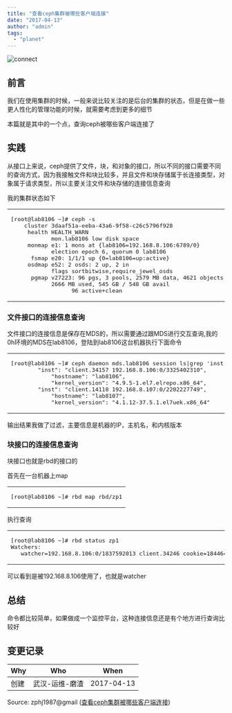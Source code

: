 ```yaml
---
title: "查看ceph集群被哪些客户端连接"
date: "2017-04-13"
author: "admin"
tags: 
  - "planet"
---
```


  
![connect](images/earth.png)  

## 前言

我们在使用集群的时候，一般来说比较关注的是后台的集群的状态，但是在做一些更人性化的管理功能的时候，就需要考虑到更多的细节

本篇就是其中的一个点，查询ceph被哪些客户端连接了  

## 实践

从接口上来说，ceph提供了文件，块，和对象的接口，所以不同的接口需要不同的查询方式，因为我接触文件和块比较多，并且文件和块存储属于长连接类型，对象属于请求类型，所以主要关注文件和块存储的连接信息查询

我的集群状态如下  

<table><tbody><tr><td class="code"><pre><span class="line">[root@lab8106 ~]<span class="comment"># ceph -s</span></span><br><span class="line">    cluster <span class="number">3</span>daaf51a-eeba-<span class="number">43</span>a6-<span class="number">9</span>f58-c26c5796f928</span><br><span class="line">     health HEALTH_WARN</span><br><span class="line">            mon.lab8106 low disk space</span><br><span class="line">     monmap e1: <span class="number">1</span> mons at {lab8106=<span class="number">192.168</span>.<span class="number">8.106</span>:<span class="number">6789</span>/<span class="number">0</span>}</span><br><span class="line">            election epoch <span class="number">6</span>, quorum <span class="number">0</span> lab8106</span><br><span class="line">      fsmap e20: <span class="number">1</span>/<span class="number">1</span>/<span class="number">1</span> up {<span class="number">0</span>=lab8106=up:active}</span><br><span class="line">     osdmap e52: <span class="number">2</span> osds: <span class="number">2</span> up, <span class="number">2</span> <span class="keyword">in</span></span><br><span class="line">            flags sortbitwise,require_jewel_osds</span><br><span class="line">      pgmap v27223: <span class="number">96</span> pgs, <span class="number">3</span> pools, <span class="number">2579</span> MB data, <span class="number">4621</span> objects</span><br><span class="line">            <span class="number">2666</span> MB used, <span class="number">545</span> GB / <span class="number">548</span> GB avail</span><br><span class="line">                  <span class="number">96</span> active+clean</span><br></pre></td></tr></tbody></table>

### 文件接口的连接信息查询

文件接口的连接信息是保存在MDS的，所以需要通过跟MDS进行交互查询,我的0h环境的MDS在lab8106，登陆到lab8106这台机器执行下面命令

<table><tbody><tr><td class="code"><pre><span class="line">[root<span class="variable">@lab8106</span> ~]# ceph daemon mds.lab8106 session <span class="keyword">ls</span>|grep <span class="string">'inst|hostname|kernel_version'</span></span><br><span class="line">        <span class="string">"inst"</span>: <span class="string">"client.34157 192.168.8.106:0/3325402310"</span>,</span><br><span class="line">            <span class="string">"hostname"</span>: <span class="string">"lab8106"</span>,</span><br><span class="line">            <span class="string">"kernel_version"</span>: <span class="string">"4.9.5-1.el7.elrepo.x86_64"</span>,</span><br><span class="line">        <span class="string">"inst"</span>: <span class="string">"client.14118 192.168.8.107:0/2202227749"</span>,</span><br><span class="line">            <span class="string">"hostname"</span>: <span class="string">"lab8107"</span>,</span><br><span class="line">            <span class="string">"kernel_version"</span>: <span class="string">"4.1.12-37.5.1.el7uek.x86_64"</span></span><br></pre></td></tr></tbody></table>

输出结果我做了过滤，主要信息是机器的IP，主机名，和内核版本

### 块接口的连接信息查询

块接口也就是rbd的接口的

首先在一台机器上map  

<table><tbody><tr><td class="code"><pre><span class="line">[root@lab8106 ~]<span class="comment"># rbd map rbd/zp1</span></span><br></pre></td></tr></tbody></table>

执行查询  

<table><tbody><tr><td class="code"><pre><span class="line">[root@lab8106 ~]<span class="comment"># rbd status zp1</span></span><br><span class="line">Watchers:</span><br><span class="line">	watcher=<span class="number">192.168</span>.<span class="number">8.106</span>:<span class="number">0</span>/<span class="number">1837592013</span> client.<span class="number">34246</span> cookie=<span class="number">1844646259873284096</span></span><br></pre></td></tr></tbody></table>

可以看到是被192.168.8.106使用了，也就是watcher

## 总结

命令都比较简单，如果做成一个监控平台，这种连接信息还是有个地方进行查询比较好

## 变更记录

| Why | Who | When |
| --- | --- | --- |
| 创建 | 武汉-运维-磨渣 | 2017-04-13 |

Source: zphj1987@gmail ([查看ceph集群被哪些客户端连接](http://www.zphj1987.com/2017/04/13/ceph-cluster-connect-by-which-client/))
